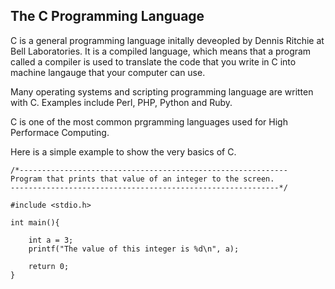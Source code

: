 ## The C Programming Language 

C is a general programming language initally deveopled by Dennis Ritchie at Bell Laboratories. 
It is a compiled language, which means that a program called a compiler is used to translate the code that you write in C into 
machine langauge that your computer can use. 

Many operating systems and scripting programming language are written with C. Examples include Perl, PHP, Python and Ruby. 

C is one of the most common prgramming languages used for High Performace Computing. 

Here is a simple example to show the very basics of C. 

```
/*------------------------------------------------------------
Program that prints that value of an integer to the screen.
------------------------------------------------------------*/

#include <stdio.h>

int main(){

    int a = 3;
    printf("The value of this integer is %d\n", a);

    return 0;
}

```

